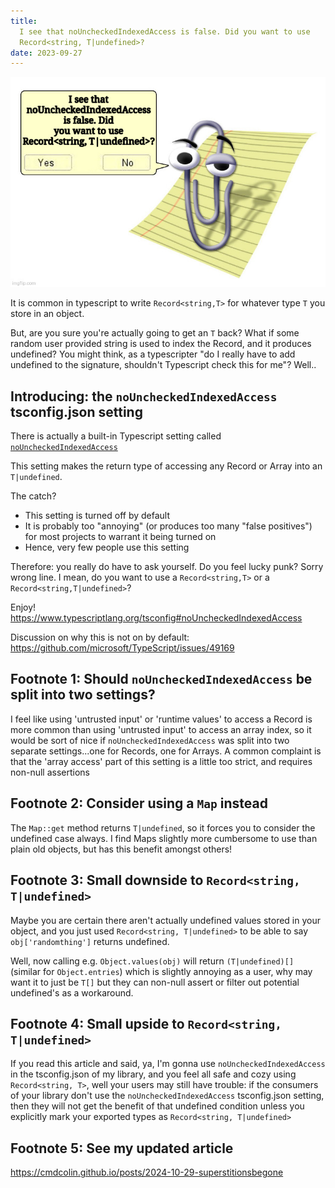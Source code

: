 ```yaml
---
title:
  I see that noUncheckedIndexedAccess is false. Did you want to use
  Record<string, T|undefined>?
date: 2023-09-27
---
```


![](/clippy.jpg)

It is common in typescript to write `Record<string,T>` for whatever type `T` you
store in an object.

But, are you sure you're actually going to get an `T` back? What if some random
user provided string is used to index the Record, and it produces undefined? You
might think, as a typescripter "do I really have to add undefined to the
signature, shouldn't Typescript check this for me"? Well..

## Introducing: the `noUncheckedIndexedAccess` tsconfig.json setting

There is actually a built-in Typescript setting called
[`noUncheckedIndexedAccess`](https://www.typescriptlang.org/tsconfig#noUncheckedIndexedAccess)

This setting makes the return type of accessing any Record or Array into an
`T|undefined`.

The catch?

- This setting is turned off by default
- It is probably too "annoying" (or produces too many "false positives") for
  most projects to warrant it being turned on
- Hence, very few people use this setting

Therefore: you really do have to ask yourself. Do you feel lucky punk? Sorry
wrong line. I mean, do you want to use a `Record<string,T>` or a
`Record<string,T|undefined>`?

Enjoy! https://www.typescriptlang.org/tsconfig#noUncheckedIndexedAccess

Discussion on why this is not on by default:
https://github.com/microsoft/TypeScript/issues/49169

## Footnote 1: Should `noUncheckedIndexedAccess` be split into two settings?

I feel like using 'untrusted input' or 'runtime values' to access a Record is
more common than using 'untrusted input' to access an array index, so it would
be sort of nice if `noUncheckedIndexedAccess` was split into two separate
settings...one for Records, one for Arrays. A common complaint is that the
'array access' part of this setting is a little too strict, and requires
non-null assertions

## Footnote 2: Consider using a `Map` instead

The `Map::get` method returns `T|undefined`, so it forces you to consider the
undefined case always. I find Maps slightly more cumbersome to use than plain
old objects, but has this benefit amongst others!

## Footnote 3: Small downside to `Record<string, T|undefined>`

Maybe you are certain there aren't actually undefined values stored in your
object, and you just used `Record<string, T|undefined>` to be able to say
`obj['randomthing']` returns undefined.

Well, now calling e.g. `Object.values(obj)` will return `(T|undefined)[]`
(similar for `Object.entries`) which is slightly annoying as a user, why may
want it to just be `T[]` but they can non-null assert or filter out potential
undefined's as a workaround.

## Footnote 4: Small upside to `Record<string, T|undefined>`

If you read this article and said, ya, I'm gonna use `noUncheckedIndexedAccess`
in the tsconfig.json of my library, and you feel all safe and cozy using
`Record<string, T>`, well your users may still have trouble: if the consumers of
your library don't use the `noUncheckedIndexedAccess` tsconfig.json setting,
then they will not get the benefit of that undefined condition unless you
explicitly mark your exported types as `Record<string, T|undefined>`

## Footnote 5: See my updated article

https://cmdcolin.github.io/posts/2024-10-29-superstitionsbegone
